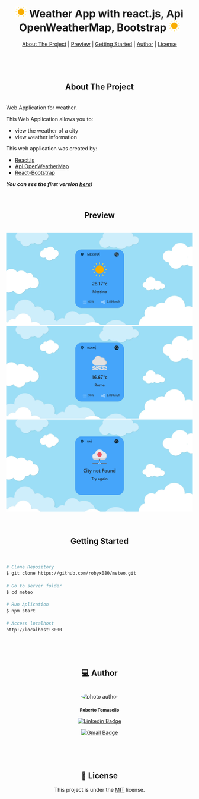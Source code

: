 <h1 align="center">
    <img alt="pokeball"  src="src/image/sunny.png" style="height: 30px; width: 30px;"> 
    Weather App with react.js, Api OpenWeatherMap, Bootstrap 
    <img alt="pokeball"  src="src/image/sunny.png" style="height: 30px; width: 30px;">
</h1>
<p align="center">
  <a href="#about-the-project">About The Project</a> |
  <a href="#preview">Preview</a> | 
  <a href="#started">Getting Started</a> |
  <a href="#author">Author</a> |
  <a href="#license">License</a>
</p>
</br>
</br>
</br>

<h2 id="about-the-project" align="center">  About The Project </h2></br>
Web Application for weather.

This Web Application allows you to:
- view the weather of a city
- view weather information
    
This web application was created by:
- [React.js](https://react.dev/) 
- [Api OpenWeatherMap](https://openweathermap.org/api/one-call-3) 
- [React-Bootstrap](https://react-bootstrap.github.io/)

***You can see the first version [here](https://weather-tomas.netlify.app/)!***
</br>
</br>
</br>

<h2 id="preview" align="center"> Preview </h2>
</br>
<img alt="home" src="src/image/home.png"> 

<img alt="home1" src="src/image/home1.png">

<img alt="home2" src="src/image/home2.png">
</br>
</br>
</br>



<h2 id="started" align="center"> Getting Started </h2>
</br>

```bash
# Clone Repository
$ git clone https://github.com/robyx080/meteo.git

# Go to server folder
$ cd meteo

# Run Aplication
$ npm start

# Access localhost
http://localhost:3000
```
</br>
</br>
</br>

<h2 id="author" align="center"> 💻 Author </h2>
</br>

<div style="text-align: center;">
  <img style="border-radius: 50% !important;" src="https://avatars.githubusercontent.com/u/49684586?s=400&u=cb37af12266f9ba9f670861da258f4b1c1a363b7&v=4" width="200px;" alt="photo author"/>

  <sub><b>Roberto Tomasello</b></sub>
  
  [![Linkedin Badge](https://img.shields.io/badge/-Roberto-1692B4?style=for-the-badge&logo=Linkedin&logoColor=white)](https://www.linkedin.com/in/roberto-tomasello-46427919b)

  [![Gmail Badge](https://img.shields.io/badge/-robyx080@gmail.com-4682B4?style=for-the-badge&logo=Gmail&logoColor=white)](mailto:robyx080@gmail.com)
</div>
</br>
</br>
</br>

<div style="text-align: center;">
  <h2 id="license"> 📝 License </h2>
  
  This project is under the [MIT](./LICENSE) license.
</div>